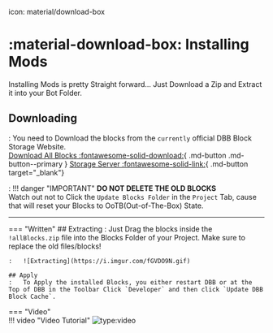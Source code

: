 icon: material/download-box

# :material-download-box: Installing Mods

Installing Mods is pretty Straight forward... Just Download a Zip and Extract it into your Bot Folder.

## Downloading

:   You need to Download the blocks from the `currently` official DBB Block Storage Website.  
[Download All Blocks :fontawesome-solid-download:](https://blocks.dbb.software/Blocks/!allBlocks.zip){ .md-button .md-button--primary }
[Storage Server :fontawesome-solid-link:](https://blocks.dbb.software/Blocks/){ .md-button target="_blank"}

:  !!! danger "IMPORTANT"
**DO NOT DELETE THE OLD BLOCKS**  
Watch out not to Click the `Update Blocks Folder` in the `Project` Tab, cause that will reset your Blocks to OoTB(Out-of-The-Box) State.

---

=== "Written"
    ## Extracting
    :   Just Drag the blocks inside the `!allBlocks.zip` file into the Blocks Folder of your Project. Make sure to replace the old files/blocks!

    :   ![Extracting](https://i.imgur.com/fGVDO9N.gif)

    ## Apply
    :   To Apply the installed Blocks, you either restart DBB or at the Top of DBB in the Toolbar Click `Developer` and then click `Update DBB Block Cache`.    

=== "Video"   
!!! video "Video Tutorial"
![type:video](https://www.youtube.com/embed/7QZyGmr5LVM)
